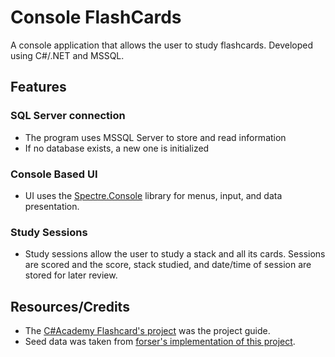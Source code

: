 # Console FlashCards

A console application that allows the user to study flashcards. Developed using C#/.NET and MSSQL.

## Features

### SQL Server connection
- The program uses MSSQL Server to store and read information
- If no database exists, a new one is initialized

### Console Based UI
- UI uses the [Spectre.Console](https://github.com/spectreconsole/spectre.console) library for menus, input, and data presentation.
  
### Study Sessions
- Study sessions allow the user to study a stack and all its cards. Sessions are scored and the score, stack studied, and date/time of session are stored for later review.


## Resources/Credits
- The [C#Academy Flashcard's project](https://www.thecsharpacademy.com/project/14) was the project guide.
- Seed data was taken from [forser's implementation of this project](https://github.com/TheCSharpAcademy/CodeReviews.Console.Flashcards/tree/main/FlashCards.Forser).
